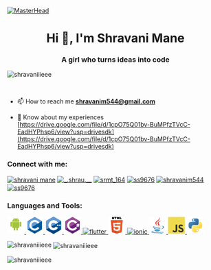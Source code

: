 [![MasterHead](https://as1.ftcdn.net/v2/jpg/02/21/97/86/1000_F_221978639_EyPBA9tuscYhW6rhaO5EiVzdG8hvQSgV.jpg)](https://github.com/shravaniiieee)
<h1 align="center">Hi 👋, I'm Shravani Mane</h1>
<h3 align="center">A girl who turns ideas into code</h3>



<p align="left"> <img src="https://komarev.com/ghpvc/?username=shravaniiieee&label=Profile%20views&color=0e75b6&style=flat" alt="shravaniiieee" /> </p>

<p align="left"> <a href="https://twitter.com/" target="blank"><img src="https://img.shields.io/twitter/follow/?logo=twitter&style=for-the-badge" alt="" /></a> </p>

- 📫 How to reach me **shravanim544@gmail.com**

- 📄 Know about my experiences [https://drive.google.com/file/d/1cpO75Q01bv-BuMPfzTVcC-EadHYPhsp6/view?usp=drivesdk](https://drive.google.com/file/d/1cpO75Q01bv-BuMPfzTVcC-EadHYPhsp6/view?usp=drivesdk)

<h3 align="left">Connect with me:</h3>
<p align="left">
<a href="https://linkedin.com/in/shravani mane" target="blank"><img align="center" src="https://raw.githubusercontent.com/rahuldkjain/github-profile-readme-generator/master/src/images/icons/Social/linked-in-alt.svg" alt="shravani mane" height="30" width="40" /></a>
<a href="https://instagram.com/_.shrau.__" target="blank"><img align="center" src="https://raw.githubusercontent.com/rahuldkjain/github-profile-readme-generator/master/src/images/icons/Social/instagram.svg" alt="_.shrau.__" height="30" width="40" /></a>
<a href="https://www.codechef.com/users/srmt_164" target="blank"><img align="center" src="https://cdn.jsdelivr.net/npm/simple-icons@3.1.0/icons/codechef.svg" alt="srmt_164" height="30" width="40" /></a>
<a href="https://www.hackerrank.com/ss9676" target="blank"><img align="center" src="https://raw.githubusercontent.com/rahuldkjain/github-profile-readme-generator/master/src/images/icons/Social/hackerrank.svg" alt="ss9676" height="30" width="40" /></a>
<a href="https://www.leetcode.com/shravanim544" target="blank"><img align="center" src="https://raw.githubusercontent.com/rahuldkjain/github-profile-readme-generator/master/src/images/icons/Social/leet-code.svg" alt="shravanim544" height="30" width="40" /></a>
<a href="https://www.hackerearth.com/ss9676" target="blank"><img align="center" src="https://raw.githubusercontent.com/rahuldkjain/github-profile-readme-generator/master/src/images/icons/Social/hackerearth.svg" alt="ss9676" height="30" width="40" /></a>
</p>

<h3 align="left">Languages and Tools:</h3>
<p align="left"> <a href="https://developer.android.com" target="_blank" rel="noreferrer"> <img src="https://raw.githubusercontent.com/devicons/devicon/master/icons/android/android-original-wordmark.svg" alt="android" width="40" height="40"/> </a> <a href="https://www.cprogramming.com/" target="_blank" rel="noreferrer"> <img src="https://raw.githubusercontent.com/devicons/devicon/master/icons/c/c-original.svg" alt="c" width="40" height="40"/> </a> <a href="https://www.w3schools.com/cpp/" target="_blank" rel="noreferrer"> <img src="https://raw.githubusercontent.com/devicons/devicon/master/icons/cplusplus/cplusplus-original.svg" alt="cplusplus" width="40" height="40"/> </a> <a href="https://www.w3schools.com/cs/" target="_blank" rel="noreferrer"> <img src="https://raw.githubusercontent.com/devicons/devicon/master/icons/csharp/csharp-original.svg" alt="csharp" width="40" height="40"/> </a> <a href="https://flutter.dev" target="_blank" rel="noreferrer"> <img src="https://www.vectorlogo.zone/logos/flutterio/flutterio-icon.svg" alt="flutter" width="40" height="40"/> </a> <a href="https://www.w3.org/html/" target="_blank" rel="noreferrer"> <img src="https://raw.githubusercontent.com/devicons/devicon/master/icons/html5/html5-original-wordmark.svg" alt="html5" width="40" height="40"/> </a> <a href="https://ionicframework.com" target="_blank" rel="noreferrer"> <img src="https://upload.wikimedia.org/wikipedia/commons/d/d1/Ionic_Logo.svg" alt="ionic" width="40" height="40"/> </a> <a href="https://www.java.com" target="_blank" rel="noreferrer"> <img src="https://raw.githubusercontent.com/devicons/devicon/master/icons/java/java-original.svg" alt="java" width="40" height="40"/> </a> <a href="https://developer.mozilla.org/en-US/docs/Web/JavaScript" target="_blank" rel="noreferrer"> <img src="https://raw.githubusercontent.com/devicons/devicon/master/icons/javascript/javascript-original.svg" alt="javascript" width="40" height="40"/> </a> <a href="https://www.python.org" target="_blank" rel="noreferrer"> <img src="https://raw.githubusercontent.com/devicons/devicon/master/icons/python/python-original.svg" alt="python" width="40" height="40"/> </a> </p>

<p><img align="left" src="https://github-readme-stats.vercel.app/api/top-langs?username=shravaniiieee&show_icons=true&locale=en&layout=compact" alt="shravaniiieee" /></p>

<p>&nbsp;<img align="center" src="https://github-readme-stats.vercel.app/api?username=shravaniiieee&show_icons=true&locale=en" alt="shravaniiieee" /></p>

<p><img align="center" src="https://github-readme-streak-stats.herokuapp.com/?user=shravaniiieee&" alt="shravaniiieee" /></p>
